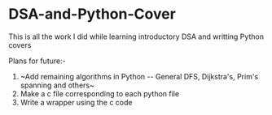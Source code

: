 # DSA-and-Python-Cover
This is all the work I did while learning introductory DSA and writting Python covers

Plans for future:-
1. ~Add remaining algorithms in Python -- General DFS, Dijkstra's, Prim's spanning and others~
2. Make a c file corresponding to each python file
3. Write a wrapper using the c code
